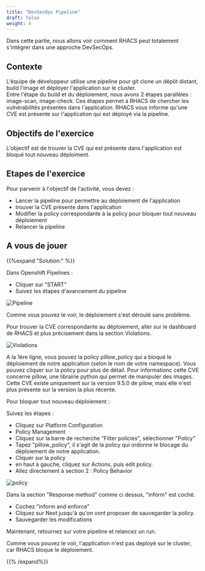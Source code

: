 ```yaml
---
title: "DevSecOps Pipeline"
draft: false
weight: 4
---
```



Dans cette partie, nous allons voir comment RHACS peut totalement s'intègrer dans une approche DevSecOps.


## Contexte


L'équipe de développeur utilise une pipeline pour git clone un dépôt distant, build l'image et déployer l'application sur le cluster.  
Entre l'étape du build et du déploiement, nous avons 2 étapes parallèles : image-scan, image-check.
Ces étapes permet à RHACS de chercher les vulnérabilités présentes dans l'application.
RHACS vous informe qu'une CVE est présente sur l'application qui est déployé via la pipeline.

## Objectifs de l'exercice

L'objectif est de trouver la CVE qui est présente dans l'application est bloqué tout nouveau déploiment.

## Etapes de l'exercice
Pour parvenir à l'objectif de l'activité, vous devez :
- Lancer la pipeline pour permettre au déploiement de l'application
- trouver la CVE présente dans l'application
- Modifier la policy correspondante à la policy pour bloquer tout nouveau déploiement
- Relancer la pipeline


## A vous de jouer

{{%expand "Solution:" %}}


Dans Openshift Pipelines :
- Cliquer sur "START"
- Suivez les étapes d'avancement du pipeline

![Pipeline](/OPP-2023-lab-instruction.github.io/images/pipeline_1.png)



Comme vous pouvez le voir, le déploiement s'est déroulé sans problème.

Pour trouver la CVE correspondante au déploiement, aller sur le dashboard de RHACS et plus précisement dans la section Violations.


![Violations](/OPP-2023-lab-instruction.github.io/images/pipeline_2.png)

A la 1ère ligne, vous pouvez la policy pillow_policy qui a bloqué le déploiement de notre application (selon le nom de votre namespace).
Vous pouvez cliquer sur la policy pour plus de détail.
Pour informationc cette CVE concerne pillow, une librairie python qui permet de manipuler des images.
Cette CVE existe uniquement sur la version 9.5.0 de pilow, mais elle n'est plus présente sur la version la plus récente.

Pour bloquer tout nouveau déploiement :

Suivez les étapes :

- Cliquez sur Platform Configuration
- Policy Management
- Cliquez sur la barre de recherche "Filter policies", sélectionner "Policy"
- Tapez "pillow_policy", il s'agit de la policy qui ordonne le blocage du déploiement de notre application.
- Cliquer sur la policy
- en haut à gauche, cliquez sur Actions, puis edit policy.
- Allez directement à section 2 : Policy Behavior

![policy](/OPP-2023-lab-instruction.github.io/images/pipeline_3.png)

Dans la section "Response method" comme ci dessus, "inform" est coché.

- Cochez "inform and enforce"
- Cliquez sur Next jusqu'à qu'on vont proposer de sauvegarder la policy.
- Sauvegarder les modifications


Maintenant, retournez sur votre pipeline et relancez un run.

Comme vous pouvez le voir, l'application n'est pas deployé sur le cluster, car RHACS bloque le déploiement.


{{% /expand%}}



